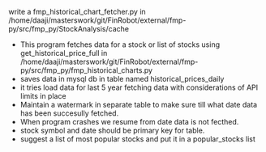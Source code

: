 write a fmp_historical_chart_fetcher.py in /home/daaji/masterswork/git/FinRobot/external/fmp-py/src/fmp_py/StockAnalysis/cache
- This program fetches data for a stock or list of stocks using get_historical_price_full in /home/daaji/masterswork/git/FinRobot/external/fmp-py/src/fmp_py/fmp_historical_charts.py 
- saves data in mysql db in table named historical_prices_daily
- it tries load data for last 5 year fetching data with considerations of API limits in place
- Maintain a watermark in separate table to make sure till what date data has been succesully fetched.
- When program crashes we resume from date data is not fecthed.
- stock symbol and date should be primary key for table.
- suggest a list of most popular stocks and put it in a popular_stocks list